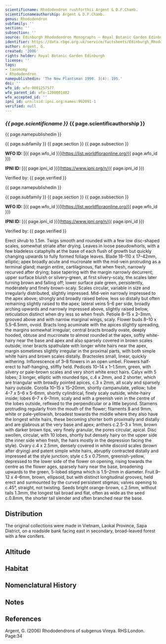 ```yaml
---
scientificname: Rhododendron rushforthii Argent & D.F.Chamb.
scientificnameauthorship: Argent & D.F.Chamb.
genus: Rhododendron
subfamily: ''
section: ''
subsection: ''
source: Edinburgh Rhododendron Monographs – Royal Botanic Garden Edinburgh
identifier: https://data.rbge.org.uk/service/factsheets/Edinburgh_Rhododendron_Monographs.xhtml
author: Argent, G.
created: '2006'
rights holder: Royal Botanic Garden Edinburgh
license: ''
tags:
- taxonomy
- Rhododendron
namepublishedin: 'The New Plantsman 1996. 3(4): 195.'
doi: ''
wfo_id: wfo-0001257577
wfo_parent_id: wfo-1200001482
wfo_accepted_id: ''
ipni_id: urn:lsid:ipni.org:names:992091-1
verified: null
---
```

### _{{ page.scientificname }}_ {{ page.scientificauthorship }}
 {{ page.namepublishedin }}

{{ page.subfamily }} {{ page.section }} {{ page.subsection }}

**WFO ID:** [{{ page.wfo_id }}](https://list.worldfloraonline.org/{{ page.wfo_id }})

**IPNI ID:** [{{ page.ipni_id }}](https://www.ipni.org/n/{{ page.ipni_id }})

Verified by: {{ page.verified }}

 {{ page.namepublishedin }}

{{ page.subfamily }} {{ page.section }} {{ page.subsection }}

**WFO ID:** [{{ page.wfo_id }}](https://list.worldfloraonline.org/{{ page.wfo_id }})

**IPNI ID:** [{{ page.ipni_id }}](https://www.ipni.org/n/{{ page.ipni_id }})

Verified by: {{ page.verified }}



Erect shrub to 1.5m. Twigs smooth and rounded with a few low disc-shaped scales, somewhat striate after drying. Leaves in loose pseudowhorls, with a few bladeless cataphylls at the base of each flush of growth but quickly changing upwards to fully formed foliage leaves. Blade 18–110 x 17–42mm, elliptic; apex broadly acute and mucro­nate with the mid-vein protruding as a terminal gland; margin entire, cartilaginous, flat when fresh, narrowly recurved after drying; base tapering with the margin narrowly decurrent; upper surface bluish or silvery-green, at first silvery-scaly, the scales later turning brown and falling off; lower surface pale green, persistently, moderately and finely brown-scaly. Scales circular, variable in size and irregularly distributed, slightly impressed. Mid-vein narrowly impressed to the apex above; strongly and broadly raised below, less so distally but often remaining slightly raised to the apex; lateral veins 5–6 per side, broadly arching upwards and narrowly impressed above, slightly raised below, reticulation distinct when dry less so when fresh. Petiole 8–15 x 2–3mm, grooved above and with narrow marginal wings, scaly. Flower buds 8–10 x 5.5–6.5mm, ovoid. Bracts long acuminate with the apices slightly spreading, the margins somewhat irregular; central bracts broadly ovate, deeply hooded, obtuse and mucronate to almost rounded at the apex, softly white-hairy near the base and apex and also sparsely covered in brown scales outside; inner bracts spathulate with longer white hairs near the apex, margin sometimes slightly irregular in the proximal parts, with both simple white hairs and brown scales distally. Bracteoles small, linear, quickly withering. Inflorescence of 3–8 flowers in an open umbel. Flowers half-erect to half-hanging, stiffly held. Pedicels 10–14 x 1–1.5mm, green, with silvery or pale-brown scales and very short white erect hairs. Calyx with 5 lobes; 3 longer, elliptic with rounded tips, c.4 x 2mm, and 2 shorter, which are triangular with broadly pointed apices, c.3 x 2mm, all scaly and sparsely hairy outside. Corolla 10–15 x 15–20mm, shortly campanulate, yellow; tube 4–7 x 5–6 x 5–6mm, shortly cylindrical, finely scaly outside, white-hairy inside; lobes 6–7 x 6–7mm, scaly and with a greenish vein in the centre of the lobes outside, reflexed to the perpendicular or a little beyond. Stamens protruding regularly from the mouth of the flower; filaments 8 and 9mm, white or pale-yellowish, broadest towards the middle where they also have the longest white hairs, these becoming shorter both proximally and distally and are glabrous at the very base and apex; anthers c.2.5–3 x 1mm, brown with darker brown tips, very finely granular, the pores circular, apical. Disc swollen, circular, with 10 lobes, shortly but densely hairy on the upper side (the inner side when fresh, the hairs mostly in the depression facing the style). Ovary c.4 x 2.5mm, densely covered in white discoid scales (brown after drying) and patent simple white hairs, abruptly contracted distally and impressed at the style junction; style c.5 x 0.75mm, greenish-yellow, depressed to the lower side of the flower on opening, rising towards the centre as the flower ages, sparsely hairy near the base, broadening upwards to the green, 5-lobed stigma which is 1.5–2mm in diameter. Fruit 9–12 x 4–6mm, brown, ellipsoid, but with distinct longitudinal grooves, held erect and surmounted by the curved persistent stigmas; valves opening to c.45°, straight, not twisting. Seeds bright orange-brown, c.2.5mm, without tails 1.3mm, the longest tail broad and flat, often as wide as the seed c.0.8mm, the shorter tail slender and often branched near the base.

## Distribution
The original collections were made in Vietnam, Laokai Province, Sapa District, on a roadside bank facing east in secondary, broad-leaved forest with a few conifers.

## Altitude


## Habitat


## Nomenclatural History

                       
## Notes


## References

Argent, G. (2006) Rhododendrons of subgenus Vireya. RHS:London. Page:34
